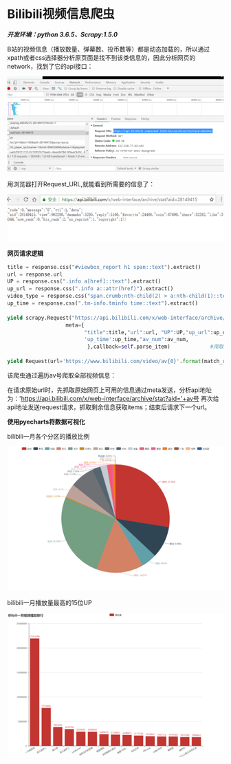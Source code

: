 # Bilibili视频信息爬虫

***开发环境：python 3.6.5、Scrapy:1.5.0***

B站的视频信息（播放数量、弹幕数、投币数等）都是动态加载的，所以通过xpath或者css选择器分析原页面是找不到该类信息的，因此分析网页的network，找到了它的api接口：

![image](https://github.com/iszoop/BilibiliSpider/blob/master/pictures/bilibili.PNG)

用浏览器打开Request_URL,就能看到所需要的信息了：

![image](https://github.com/iszoop/BilibiliSpider/blob/master/pictures/api.PNG)

**网页请求逻辑**

```python
title = response.css("#viewbox_report h1 span::text").extract()
url = response.url
UP = response.css(".info a[href]::text").extract()
up_url = response.css(".info a::attr(href)").extract()
video_type = response.css("span.crumb:nth-child(2) > a:nth-child(1)::text").extract()
up_time = response.css(".tm-info.tminfo time::text").extract()

yield scrapy.Request("https://api.bilibili.com/x/web-interface/archive/stat?aid={0}".format(av_num),
                   meta={
                         "title":title,"url":url, "UP":UP,"up_url":up_url,"video_type":video_type,
                         'up_time':up_time,"av_num":av_num,
                          },callback=self.parse_item)             #爬取静态数据

yield Request(url='https://www.bilibili.com/video/av{0}'.format(match_re), callback=self.parse) #爬取json数据
```
该爬虫通过遍历av号爬取全部视频信息：

在请求原始url时，先抓取原始网页上可用的信息通过meta发送，分析api地址为：'https://api.bilibili.com/x/web-interface/archive/stat?aid='+av号
再次给api地址发送request请求，抓取剩余信息获取items；结束后请求下一个url。

**使用pyecharts将数据可视化**

bilibili一月各个分区的播放比例

![image](https://github.com/iszoop/BilibiliSpider/blob/master/pictures/%E5%90%84%E5%8C%BA%E6%92%AD%E6%94%BE%E6%AF%94%E4%BE%8B.png)

bilibili一月播放量最高的15位UP

![image](https://github.com/iszoop/BilibiliSpider/blob/master/pictures/Blibili%E4%B8%80%E6%9C%88%E8%A7%86%E9%A2%91%E6%92%AD%E6%94%BE%E6%8E%92%E8%A1%8C.png)




